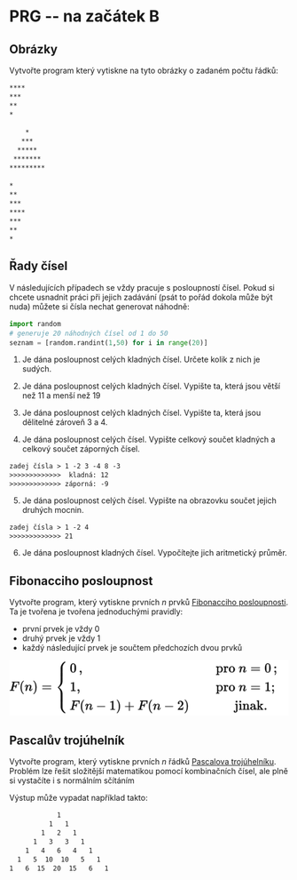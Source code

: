 # PRG -- na začátek B

## Obrázky

Vytvořte program který vytiskne na tyto obrázky o zadaném počtu řádků:

    ****
    ***
    **
    *

        *
       ***
      *****
     *******
    ********* 

    *
    **
    ***
    ****
    ***
    **
    *

## Řady čísel

V následujících případech se vždy pracuje s posloupností čísel. Pokud si chcete
usnadnit práci při jejich zadávání (psát to pořád dokola může být nuda) můžete
si čísla nechat generovat náhodně:

```python
import random
# generuje 20 náhodných čísel od 1 do 50 
seznam = [random.randint(1,50) for i in range(20)] 
```

1. Je dána posloupnost celých kladných čísel. Určete kolik z nich je sudých.

2. Je dána posloupnost celých kladných čísel. Vypište ta, která jsou větší než 11 a menší než 19

3. Je dána posloupnost celých kladných čísel. Vypište ta, která jsou dělitelné zároveň 3 a 4.

4. Je dána posloupnost celých čísel. Vypište celkový součet kladných a celkový součet záporných čísel.

```
zadej čísla > 1 -2 3 -4 8 -3
>>>>>>>>>>>>>  kladná: 12
>>>>>>>>>>>>> záporná: -9
```

5. Je dána posloupnost celých čísel. Vypište na obrazovku součet jejich
druhých mocnin.

```
zadej čísla > 1 -2 4
>>>>>>>>>>>>> 21
```

6. Je dána posloupnost kladných čísel. Vypočítejte jich aritmetický průměr.


## Fibonacciho posloupnost

Vytvořte program, který vytiskne prvních *n* prvků
[Fibonacciho posloupnosti](https://cs.wikipedia.org/wiki/Fibonacciho_posloupnost).
Ta je tvořena je tvořena jednoduchými pravidly:

 * první prvek je vždy 0
 * druhý prvek je vždy 1
 * každý následující prvek je součtem předchozích dvou prvků

![](img/fib.svg)

## Pascalův trojúhelník

Vytvořte program, který vytiskne prvních *n* řádků
[Pascalova trojúhelníku](https://cs.wikipedia.org/wiki/Pascal%C5%AFv_troj%C3%BAheln%C3%ADk).
Problém lze řešit složitější matematikou pomocí kombinačních čísel, ale 
plně si vystačíte i s normálním sčítáním

Výstup může vypadat například takto:

                1
              1   1
            1   2   1
          1   3   3   1
        1   4   6   4   1
      1   5  10  10   5   1
    1   6  15  20  15   6   1

